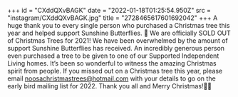 +++
id = "CXddQXvBAGK"
date = "2022-01-18T01:25:54.950Z"
src = "instagram/CXddQXvBAGK.jpg"
title = "2728465617601692042"
+++
A huge thank you to every single person who purchased a Christmas tree this year and helped support Sunshine Butterflies. 🎄 We are officially SOLD OUT of Christmas Trees for 2021! We have been overwhelmed by the amount of support Sunshine Butterflies has received. An incredibly generous person even purchased a tree to be given to one of our Supported Independent Living homes. It’s been so wonderful to witness the amazing Christmas spirit from people. If you missed out on a Christmas tree this year, please email noosachristmastrees@hotmail.com with your details to go on the early bird mailing list for 2022. Thank you all and Merry Christmas!🎅🎄